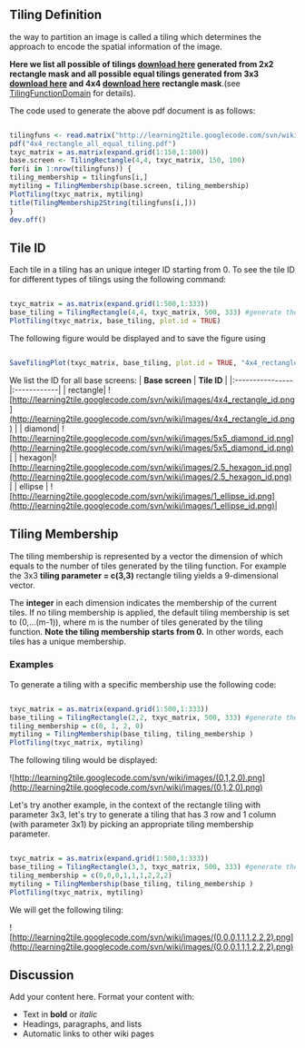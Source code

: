 ## Tiling Definition ##
the way to partition an image is called a tiling which determines the approach to encode the spatial information of the image.

**Here we list all possible of tilings [download here](https://learning2tile.googlecode.com/svn/wiki/images/3x3_rectangle_all_equal_tiling.pdf) generated from 2x2 rectangle mask and all possible equal tilings generated from 3x3 [download here](https://learning2tile.googlecode.com/svn/wiki/images/3x3_rectangle_all_equal_tiling.pdf) and 4x4 [download here](https://learning2tile.googlecode.com/svn/wiki/images/4x4_rectangle_all_equal_tiling.pdf) rectangle mask**.(see [TilingFunctionDomain](TilingFunctionDomain.md) for details).

The code used to generate the above pdf document is as follows:

```R

tilingfuns <- read.matrix("http://learning2tile.googlecode.com/svn/wiki/tilingfuns/rectangle_4x4_equal_tiling.txt")
pdf("4x4_rectangle_all_equal_tiling.pdf")
txyc_matrix = as.matrix(expand.grid(1:150,1:100))
base.screen <- TilingRectangle(4,4, txyc_matrix, 150, 100)
for(i in 1:nrow(tilingfuns)) {
tiling_membership = tilingfuns[i,]
mytiling = TilingMembership(base.screen, tiling_membership)
PlotTiling(txyc_matrix, mytiling)
title(TilingMembership2String(tilingfuns[i,]))
}
dev.off()
```



## Tile ID ##
Each tile in a tiling has an unique integer ID starting from 0. To see the tile ID for different types of tilings using the following command:
```R

txyc_matrix = as.matrix(expand.grid(1:500,1:333))
base_tiling = TilingRectangle(4,4, txyc_matrix, 500, 333) #generate the base screen
PlotTiling(txyc_matrix, base_tiling, plot.id = TRUE)
```
The following figure would be displayed and to save the figure using
```R

SaveTilingPlot(txyc_matrix, base_tiling, plot.id = TRUE, "4x4_rectangle_id.png")
```
We list the ID for all base screens:
| **Base screen** | **Tile ID** |
|:----------------|:------------|
| rectangle| ![http://learning2tile.googlecode.com/svn/wiki/images/4x4_rectangle_id.png](http://learning2tile.googlecode.com/svn/wiki/images/4x4_rectangle_id.png) |
| diamond| ![http://learning2tile.googlecode.com/svn/wiki/images/5x5_diamond_id.png](http://learning2tile.googlecode.com/svn/wiki/images/5x5_diamond_id.png)|
| hexagon|![http://learning2tile.googlecode.com/svn/wiki/images/2.5_hexagon_id.png](http://learning2tile.googlecode.com/svn/wiki/images/2.5_hexagon_id.png) |
| ellipse | ![http://learning2tile.googlecode.com/svn/wiki/images/1_ellipse_id.png](http://learning2tile.googlecode.com/svn/wiki/images/1_ellipse_id.png)|




## Tiling Membership ##

The tiling membership is represented by a vector the dimension of which equals to the number of tiles generated by the tiling function. For example the 3x3 **tiling parameter = c(3,3)** rectangle tiling yields a 9-dimensional vector.

The **integer** in each dimension indicates the membership of the current tiles. If no tiling membership is applied, the default tiling membership is set to (0,...(m-1)), where m is the number of tiles generated by the tiling function. **Note the tiling membership starts from 0.** In other words, each tiles has a unique membership.


### Examples ###

To generate a tiling with a specific membership use the following code:

```R

txyc_matrix = as.matrix(expand.grid(1:500,1:333))
base_tiling = TilingRectangle(2,2, txyc_matrix, 500, 333) #generate the base tiling
tiling_membership = c(0, 1, 2, 0)
mytiling = TilingMembership(base_tiling, tiling_membership )
PlotTiling(txyc_matrix, mytiling)
```
The following tiling would be displayed:

![http://learning2tile.googlecode.com/svn/wiki/images/(0,1,2,0).png](http://learning2tile.googlecode.com/svn/wiki/images/(0,1,2,0).png)

Let's try another example, in the context of the rectangle tiling with parameter 3x3, let's try to generate a tiling that has 3 row and 1 column (with parameter 3x1) by picking an appropriate tiling membership parameter.
```R

txyc_matrix = as.matrix(expand.grid(1:500,1:333))
base_tiling = TilingRectangle(3,3, txyc_matrix, 500, 333) #generate the base tiling
tiling_membership = c(0,0,0,1,1,1,2,2,2)
mytiling = TilingMembership(base_tiling, tiling_membership )
PlotTiling(txyc_matrix, mytiling)
```
We will get the following tiling:

![http://learning2tile.googlecode.com/svn/wiki/images/(0,0,0,1,1,1,2,2,2).png](http://learning2tile.googlecode.com/svn/wiki/images/(0,0,0,1,1,1,2,2,2).png)


## Discussion ##

Add your content here.  Format your content with:
  * Text in **bold** or _italic_
  * Headings, paragraphs, and lists
  * Automatic links to other wiki pages